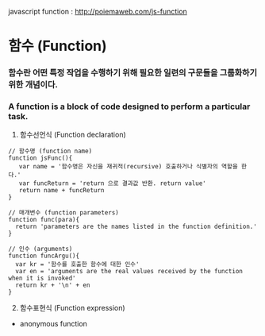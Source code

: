 javascript function : http://poiemaweb.com/js-function

# 함수 (Function)
  ### 함수란 어떤 특정 작업을 수행하기 위해 필요한 일련의 구문들을 그룹화하기 위한 개념이다.
  ### A function is a block of code designed to perform a particular task.
  
1. 함수선언식 (Function declaration)

```
// 함수명 (function name)
function jsFunc(){
   var name = '함수명은 자신을 재귀적(recursive) 호출하거나 식별자의 역할을 한다.'
   var funcReturn = 'return 으로 결과값 반환. return value' 
   return name + funcReturn 
}

// 매개변수 (function parameters)
function func(para){
  return 'parameters are the names listed in the function definition.'
}

// 인수 (arguments) 
function funcArgu(){
  var kr = '함수를 호출한 함수에 대한 인수'
  var en = 'arguments are the real values received by the function when it is invoked'
  return kr + '\n' + en
}

```
2. 함수표현식 (Function expression)
- anonymous function
